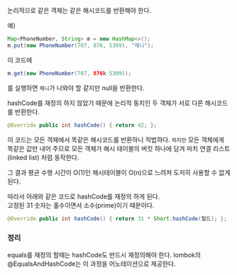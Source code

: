 논리적으로 같은 객체는 같은 해시코드를 반환해야 한다.

예)
```java
Map<PhoneNumber, String> m = new HashMap<>();
m.put(new PhoneNumber(707, 876, 5309), "제니");
```
이 코드에
```java
m.get(new PhoneNumber(707, 876k 5309));
```
를 실행하면 `제니`가 나와야 할 같지만 null을 반환한다.

hashCode를 재정의 하지 않았기 때문에 논리적 동치인 두 객체가 서로 다른 해시코드를 반환한다.

```java
@Override public int hashCode() { return 42; };
```
이 코드는 모든 객체에서 똑같은 해시코드를 반환하니 적법하다. `하지만` 모든 객체에게 똑같은 값만 내어 주므로
모든 객체가 해시 테이블의 버킷 하나에 담겨 마치 연결 리스트(linked list) 처럼 동작한다.

그 결과 평균 수행 시간이 O(1)인 해시테이블이 O(n)으로 느려져 도저히 사용할 수 없게 된다.

따라서 아래와 같은 코드로 hashCode를 재정의 하게 된다.   
고정된 31 숫자는 홀수이면서 소수(prime)이기 때문이다.
```java
@Override public int hashCode() { return 31 * Short.hashCode(필드); };
```

### 정리
equals를 재정의 할때는 hashCode도 반드시 재정의해야 한다.
lombok의 @EqualsAndHashCode는 이 과정을 어노테이션으로 제공한다.












